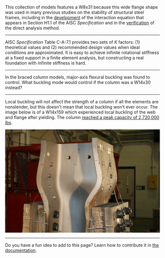 
This collection of models features a W8x31 because this wide flange shape was
used in many previous studies on the stability of structural steel frames,
including in the
[development](https://fsel.engr.utexas.edu/research/publications/details/703110325)
of the interaction equation that appears in Section H1.1 of the AISC
*Specification* and in the
[verification](https://doi.org/10.1061/(ASCE)0733-9445(2004)130:8(1197)) of the
direct analysis method.

--------------------------------------------------------------------------------

AISC *Specification* Table C-A-7.1 provides two sets of *K* factors: (1)
theoretical values and (2) recommended design values when ideal conditions are
approximated. It is easy to achieve infinite rotational stiffness at a fixed
support in a finite element analysis, but constructing a real foundation with
infinite stiffness is hard.

--------------------------------------------------------------------------------

In the braced column models, major-axis flexural buckling was found to control. 
What buckling mode would control if the column was a W14x30 instead?

--------------------------------------------------------------------------------

Local buckling will not affect the strength of a column if all the elements are
nonslender, but this doesn't mean that local buckling won't ever occur. The
image below is of a W14x159 which experienced local buckling of the web and
flange after yielding. The column
[reached a peak capacity of 2,720,000 lbs](https://doi.org/10.1016/j.jcsr.2010.10.003).

![Local buckling of a W14x159](./W14x159.jpg)

--------------------------------------------------------------------------------

Do you have a fun idea to add to this page? Learn how to contribute it in
[the documentation](../docs/#Adding-a-more-fun-item).

